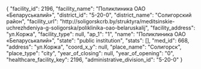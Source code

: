 {
    "facility_id": 2196,
    "facility_name": "Поликлиника ОАО «Беларуськалий»",
    "district_id": "5-20-0",
    "district_name": "Солигорский район",
    "facility_url": "http:\/\/soligorskcrb.by\/struktyra\/meditsinskie-uchrezhdeniya-g-soligorska\/poliklinika-oao-belaruskalij",
    "facility_address": "ул.Коржа",
    "facility_type": null,
    "ap_1": "1",
    "name": "Поликлиника ОАО «Беларуськалий»",
    "state": "public institution",
    "stats": [],
    "med_id": 668,
    "address": "ул.Коржа",
    "coord_x_y": null,
    "place_name": "Солигорск",
    "place_type": "city",
    "year_of_closing": null,
    "year_of_opening": "0",
    "healthcare_facility_key": 2196,
    "administrative_division_id": "5-20-0"
}
